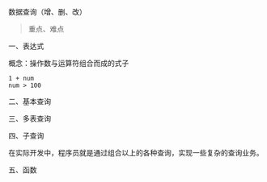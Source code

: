 数据查询（增、删、改）

> 重点、难点

一、表达式

概念：操作数与运算符组合而成的式子

```mysql
1 + num
num > 100
```



二、基本查询



三、多表查询



四、子查询



在实际开发中，程序员就是通过组合以上的各种查询，实现一些复杂的查询业务。



五、函数